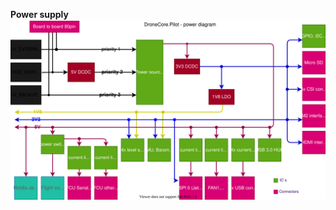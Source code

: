**Power supply**
![aepilot1_power_distribution_diagram.svg](uploads/5137312ad5435984bbc835e81fde3d59/aepilot1_power_distribution_diagram.svg)
